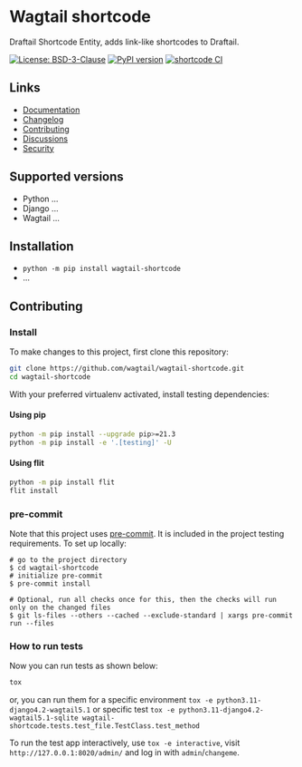 # Wagtail shortcode

Draftail Shortcode Entity, adds link-like shortcodes to Draftail.

[![License: BSD-3-Clause](https://img.shields.io/badge/License-BSD--3--Clause-blue.svg)](https://opensource.org/licenses/BSD-3-Clause)
[![PyPI version](https://badge.fury.io/py/wagtail-shortcode.svg)](https://badge.fury.io/py/wagtail-shortcode)
[![shortcode CI](https://github.com/wagtail/wagtail-shortcode/actions/workflows/test.yml/badge.svg)](https://github.com/wagtail/wagtail-shortcode/actions/workflows/test.yml)

## Links

- [Documentation](https://github.com/wagtail/wagtail-shortcode/blob/main/README.md)
- [Changelog](https://github.com/wagtail/wagtail-shortcode/blob/main/CHANGELOG.md)
- [Contributing](https://github.com/wagtail/wagtail-shortcode/blob/main/CONTRIBUTING.md)
- [Discussions](https://github.com/wagtail/wagtail-shortcode/discussions)
- [Security](https://github.com/wagtail/wagtail-shortcode/security)

## Supported versions

- Python ...
- Django ...
- Wagtail ...

## Installation

- `python -m pip install wagtail-shortcode`
- ...

## Contributing

### Install

To make changes to this project, first clone this repository:

```sh
git clone https://github.com/wagtail/wagtail-shortcode.git
cd wagtail-shortcode
```

With your preferred virtualenv activated, install testing dependencies:

#### Using pip

```sh
python -m pip install --upgrade pip>=21.3
python -m pip install -e '.[testing]' -U
```

#### Using flit

```sh
python -m pip install flit
flit install
```

### pre-commit

Note that this project uses [pre-commit](https://github.com/pre-commit/pre-commit).
It is included in the project testing requirements. To set up locally:

```shell
# go to the project directory
$ cd wagtail-shortcode
# initialize pre-commit
$ pre-commit install

# Optional, run all checks once for this, then the checks will run only on the changed files
$ git ls-files --others --cached --exclude-standard | xargs pre-commit run --files
```

### How to run tests

Now you can run tests as shown below:

```sh
tox
```

or, you can run them for a specific environment `tox -e python3.11-django4.2-wagtail5.1` or specific test
`tox -e python3.11-django4.2-wagtail5.1-sqlite wagtail-shortcode.tests.test_file.TestClass.test_method`

To run the test app interactively, use `tox -e interactive`, visit `http://127.0.0.1:8020/admin/` and log in with `admin`/`changeme`.
